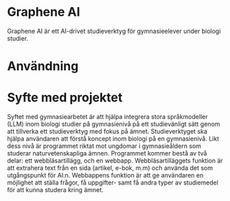 # Graphene AI
Graphene AI är ett AI-drivet studieverktyg för gymnasieelever under biologi studier.

# Användning

# Syfte med projektet
Syftet med gymnasiearbetet är att hjälpa integrera stora språkmodeller (LLM) inom biologi  studier på gymnasienivå på ett studievänligt sätt genom att tillverka ett studieverktyg med fokus på ämnet. Studieverktyget ska hjälpa användaren att förstå koncept inom biologi  på en gymnasienivå. Likt dess nivå är programmet riktat mot ungdomar i gymnasieåldern som studerar naturvetenskapliga ämnen. Programmet kommer bestå av två delar: ett webbläsartillägg, och en webbapp. Webbläsartilläggets funktion är att extrahera text från en sida (artikel, e-bok, m.m) och använda det som utgångspunkt för AI:n. Webbappens funktion är att ge användaren en möjlighet att ställa frågor, få uppgifter- samt få andra typer av studiemedel för att kunna studera kring ämnet.

